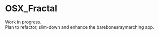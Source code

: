 # OSX_Fractal

Work in progress. \
Plan to refactor, slim-down and enhance the barebonesraymarching app.
